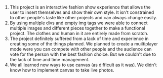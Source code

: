 1. This project is an interactive fashion show experience that allows the user to insert themselves and show their own style. It isn't constrained to other people's taste like other projects and can always change easily.
2. By using multiple divs and empty img tags we were able to connect multiple images and different pieces together to make a functional project. The clothes and human in it are entirely made from scratch.
3. The project definitely suffered from a lack of time and experience in creating some of the things planned. We planned to create a muiltiplayer mode were you can compete with other people and the audience can vote for the person with the best fashion choice. But we couldn't due to the lack of time and time management.
4. We all learned new ways to use canvas (as difficult as it was). We didn't know how to implement canvas to take live photos.
